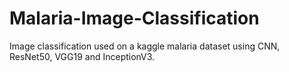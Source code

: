# Malaria-Image-Classification
Image classification used on a kaggle malaria dataset using CNN, ResNet50, VGG19 and InceptionV3.
